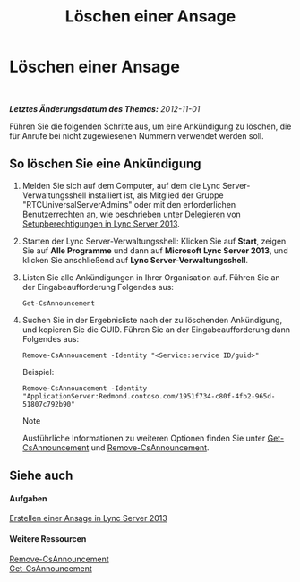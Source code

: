 ﻿---
title: Löschen einer Ansage
TOCTitle: Löschen einer Ansage
ms:assetid: 26ea7149-4470-4c22-9bab-8a4065aca44e
ms:mtpsurl: https://technet.microsoft.com/de-de/library/JJ687998(v=OCS.15)
ms:contentKeyID: 49890670
ms.date: 05/19/2016
mtps_version: v=OCS.15
ms.translationtype: HT
---

# Löschen einer Ansage

 

_**Letztes Änderungsdatum des Themas:** 2012-11-01_

Führen Sie die folgenden Schritte aus, um eine Ankündigung zu löschen, die für Anrufe bei nicht zugewiesenen Nummern verwendet werden soll.

## So löschen Sie eine Ankündigung

1.  Melden Sie sich auf dem Computer, auf dem die Lync Server-Verwaltungsshell installiert ist, als Mitglied der Gruppe "RTCUniversalServerAdmins" oder mit den erforderlichen Benutzerrechten an, wie beschrieben unter [Delegieren von Setupberechtigungen in Lync Server 2013](lync-server-2013-delegate-setup-permissions.md).

2.  Starten der Lync Server-Verwaltungsshell: Klicken Sie auf **Start**, zeigen Sie auf **Alle Programme** und dann auf **Microsoft Lync Server 2013**, und klicken Sie anschließend auf **Lync Server-Verwaltungsshell**.

3.  Listen Sie alle Ankündigungen in Ihrer Organisation auf. Führen Sie an der Eingabeaufforderung Folgendes aus:
    
        Get-CsAnnouncement

4.  Suchen Sie in der Ergebnisliste nach der zu löschenden Ankündigung, und kopieren Sie die GUID. Führen Sie an der Eingabeaufforderung dann Folgendes aus:
    
        Remove-CsAnnouncement -Identity "<Service:service ID/guid>" 
    
    Beispiel:
    
        Remove-CsAnnouncement -Identity "ApplicationServer:Redmond.contoso.com/1951f734-c80f-4fb2-965d-51807c792b90"
    

    > [!NOTE]
    > Ausführliche Informationen zu weiteren Optionen finden Sie unter <A href="https://docs.microsoft.com/en-us/powershell/module/skype/Get-CsAnnouncement">Get-CsAnnouncement</A> und <A href="https://docs.microsoft.com/en-us/powershell/module/skype/Remove-CsAnnouncement">Remove-CsAnnouncement</A>.



## Siehe auch

#### Aufgaben

[Erstellen einer Ansage in Lync Server 2013](lync-server-2013-create-an-announcement.md)  

#### Weitere Ressourcen

[Remove-CsAnnouncement](https://docs.microsoft.com/en-us/powershell/module/skype/Remove-CsAnnouncement)  
[Get-CsAnnouncement](https://docs.microsoft.com/en-us/powershell/module/skype/Get-CsAnnouncement)

